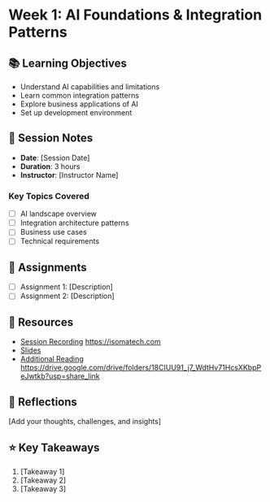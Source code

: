 # Week 1: AI Foundations & Integration Patterns

## 📚 Learning Objectives
- Understand AI capabilities and limitations
- Learn common integration patterns
- Explore business applications of AI
- Set up development environment

## 📝 Session Notes
- **Date**: [Session Date]
- **Duration**: 3 hours
- **Instructor**: [Instructor Name]

### Key Topics Covered
- [ ] AI landscape overview
- [ ] Integration architecture patterns
- [ ] Business use cases
- [ ] Technical requirements

## 🎯 Assignments
- [ ] Assignment 1: [Description]
- [ ] Assignment 2: [Description]

## 🔗 Resources
- [Session Recording](link) https://isomatech.com 
- [Slides](link)
- [Additional Reading](link) 
https://drive.google.com/drive/folders/18CIUU91_j7_WdtHv71HcsXKbpPeJwtkb?usp=share_link 

## 🤔 Reflections
[Add your thoughts, challenges, and insights]

## ⭐ Key Takeaways
1. [Takeaway 1] 
2. [Takeaway 2]
3. [Takeaway 3]
